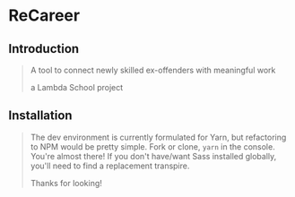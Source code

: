 # ReCareer

## Introduction

> A tool to connect newly skilled ex-offenders with meaningful work
>
>  a Lambda School project



## Installation

> The dev environment is currently formulated for Yarn, but refactoring to NPM would be pretty simple.
> Fork or clone, ```yarn``` in the console.
> You're almost there! If you don't have/want Sass installed globally, you'll need to find a replacement transpire.
>
>
>
> Thanks for looking!
 
